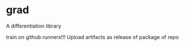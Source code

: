 # grad
A differentiation library

train on github runners!!! Upload artifacts as release of package of repo
